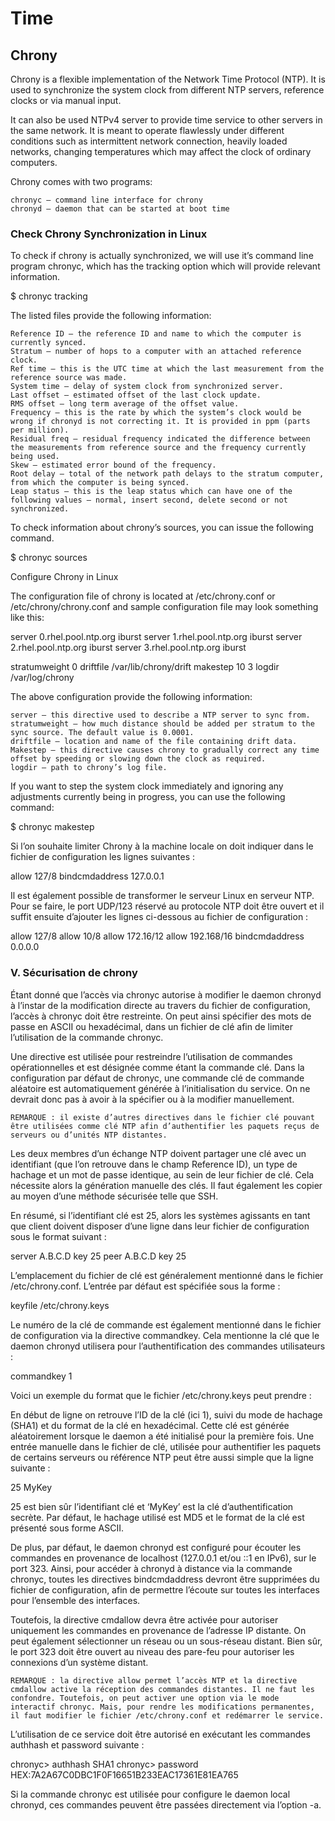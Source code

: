 # Time

## Chrony
Chrony is a flexible implementation of the Network Time Protocol (NTP). It is used to synchronize the system clock from different NTP servers, reference clocks or via manual input.

It can also be used NTPv4 server to provide time service to other servers in the same network. It is meant to operate flawlessly under different conditions such as intermittent network connection, heavily loaded networks, changing temperatures which may affect the clock of ordinary computers.

Chrony comes with two programs:

    chronyc – command line interface for chrony
    chronyd – daemon that can be started at boot time

### Check Chrony Synchronization in Linux

To check if chrony is actually synchronized, we will use it’s command line program chronyc, which has the tracking option which will provide relevant information.

$ chronyc tracking

The listed files provide the following information:

    Reference ID – the reference ID and name to which the computer is currently synced.
    Stratum – number of hops to a computer with an attached reference clock.
    Ref time – this is the UTC time at which the last measurement from the reference source was made.
    System time – delay of system clock from synchronized server.
    Last offset – estimated offset of the last clock update.
    RMS offset – long term average of the offset value.
    Frequency – this is the rate by which the system’s clock would be wrong if chronyd is not correcting it. It is provided in ppm (parts per million).
    Residual freq – residual frequency indicated the difference between the measurements from reference source and the frequency currently being used.
    Skew – estimated error bound of the frequency.
    Root delay – total of the network path delays to the stratum computer, from which the computer is being synced.
    Leap status – this is the leap status which can have one of the following values – normal, insert second, delete second or not synchronized.

To check information about chrony’s sources, you can issue the following command.

$ chronyc sources

Configure Chrony in Linux

The configuration file of chrony is located at /etc/chrony.conf or /etc/chrony/chrony.conf and sample configuration file may look something like this:

server 0.rhel.pool.ntp.org iburst
server 1.rhel.pool.ntp.org iburst
server 2.rhel.pool.ntp.org iburst
server 3.rhel.pool.ntp.org iburst

stratumweight 0
driftfile /var/lib/chrony/drift
makestep 10 3
logdir /var/log/chrony

The above configuration provide the following information:

    server – this directive used to describe a NTP server to sync from.
    stratumweight – how much distance should be added per stratum to the sync source. The default value is 0.0001.
    driftfile – location and name of the file containing drift data.
    Makestep – this directive causes chrony to gradually correct any time offset by speeding or slowing down the clock as required.
    logdir – path to chrony’s log file.

If you want to step the system clock immediately and ignoring any adjustments currently being in progress, you can use the following command:

$ chronyc makestep

Si l’on souhaite limiter Chrony à la machine locale on doit indiquer dans le fichier de configuration les lignes suivantes :

allow 127/8
bindcmdaddress 127.0.0.1

Il est également possible de transformer le serveur Linux en serveur NTP. Pour se faire, le port UDP/123 réservé au protocole NTP doit être ouvert et il suffit ensuite d’ajouter les lignes ci-dessous au fichier de configuration :

allow 127/8
allow 10/8
allow 172.16/12
allow 192.168/16
bindcmdaddress 0.0.0.0

### V. Sécurisation de chrony

Étant donné que l’accès via chronyc autorise à modifier le daemon chronyd à l’instar de la modification directe au travers du fichier de configuration, l’accès à chronyc doit être restreinte. On peut ainsi spécifier des mots de passe en ASCII ou hexadécimal, dans un fichier de clé afin de limiter l’utilisation de la commande chronyc.

Une directive est utilisée pour restreindre l’utilisation de commandes opérationnelles et est désignée comme étant la commande clé. Dans la configuration par défaut de chronyc, une commande clé de commande aléatoire est automatiquement générée à l’initialisation du service. On ne devrait donc pas à avoir à la spécifier ou à la modifier manuellement.

    REMARQUE : il existe d’autres directives dans le fichier clé pouvant être utilisées comme clé NTP afin d’authentifier les paquets reçus de serveurs ou d’unités NTP distantes.

Les deux membres d’un échange NTP doivent partager une clé avec un identifiant (que l’on retrouve dans le champ Reference ID), un type de hachage et un mot de passe identique, au sein de leur fichier de clé. Cela nécessite alors la génération manuelle des clés. Il faut également les copier au moyen d’une méthode sécurisée telle que SSH.

En résumé, si l’identifiant clé est 25, alors les systèmes agissants en tant que client doivent disposer d’une ligne dans leur fichier de configuration sous le format suivant :

server A.B.C.D key 25
peer A.B.C.D key 25

L’emplacement du fichier de clé est généralement mentionné dans le fichier /etc/chrony.conf. L’entrée par défaut est spécifiée sous la forme :

keyfile /etc/chrony.keys

Le numéro de la clé de commande est également mentionné dans le fichier de configuration via la directive commandkey. Cela mentionne la clé que le daemon chronyd utilisera pour l’authentification des commandes utilisateurs :

commandkey 1

Voici un exemple du format que le fichier /etc/chrony.keys peut prendre :

En début de ligne on retrouve l’ID de la clé (ici 1), suivi du mode de hachage (SHA1) et du format de la clé en hexadécimal. Cette clé est générée aléatoirement lorsque le daemon a été initialisé pour la première fois. Une entrée manuelle dans le fichier de clé, utilisée pour authentifier les paquets de certains serveurs ou référence NTP peut être aussi simple que la ligne suivante :

25 MyKey

25 est bien sûr l’identifiant clé et ‘MyKey’ est la clé d’authentification secrète. Par défaut, le hachage utilisé est MD5 et le format de la clé est présenté sous forme ASCII.

De plus, par défaut, le daemon chronyd est configuré pour écouter les commandes en provenance de localhost (127.0.0.1 et/ou ::1 en IPv6), sur le port 323. Ainsi, pour accéder à chronyd à distance via la commande chronyc, toutes les directives bindcmdaddress devront être supprimées du fichier de configuration, afin de permettre l’écoute sur toutes les interfaces pour l’ensemble des interfaces.

Toutefois, la directive cmdallow devra être activée pour autoriser uniquement les commandes en provenance de l’adresse IP distante. On peut également sélectionner un réseau ou un sous-réseau distant. Bien sûr, le port 323 doit être ouvert au niveau des pare-feu pour autoriser les connexions d’un système distant.

    REMARQUE : la directive allow permet l’accès NTP et la directive cmdallow active la réception des commandes distantes. Il ne faut les confondre. Toutefois, on peut activer une option via le mode interactif chronyc. Mais, pour rendre les modifications permanentes, il faut modifier le fichier /etc/chrony.conf et redémarrer le service.

L’utilisation de ce service doit être autorisé en exécutant les commandes authhash et password suivante :

chronyc> authhash SHA1
chronyc> password HEX:7A2A67C0DBC1F0F16651B233EAC17361E81EA765

Si la commande chronyc est utilisée pour configure le daemon local chronyd, ces commandes peuvent être passées directement via l’option -a.

